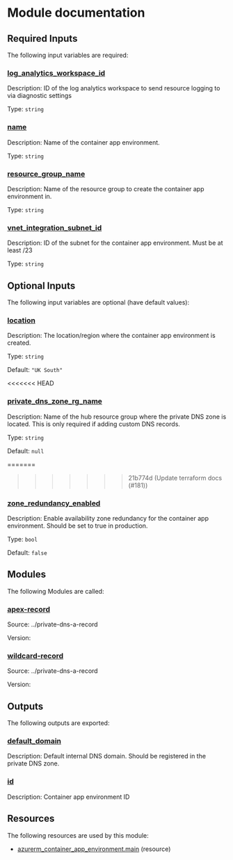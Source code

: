 # Module documentation

## Required Inputs

The following input variables are required:

### <a name="input_log_analytics_workspace_id"></a> [log\_analytics\_workspace\_id](#input\_log\_analytics\_workspace\_id)

Description: ID of the log analytics workspace to send resource logging to via diagnostic settings

Type: `string`

### <a name="input_name"></a> [name](#input\_name)

Description: Name of the container app environment.

Type: `string`

### <a name="input_resource_group_name"></a> [resource\_group\_name](#input\_resource\_group\_name)

Description: Name of the resource group to create the container app environment in.

Type: `string`

### <a name="input_vnet_integration_subnet_id"></a> [vnet\_integration\_subnet\_id](#input\_vnet\_integration\_subnet\_id)

Description: ID of the subnet for the container app environment. Must be at least /23

Type: `string`

## Optional Inputs

The following input variables are optional (have default values):

### <a name="input_location"></a> [location](#input\_location)

Description: The location/region where the container app environment is created.

Type: `string`

Default: `"UK South"`

<<<<<<< HEAD
### <a name="input_private_dns_zone_rg_name"></a> [private\_dns\_zone\_rg\_name](#input\_private\_dns\_zone\_rg\_name)

Description: Name of the hub resource group where the private DNS zone is located. This is only required if adding custom DNS records.

Type: `string`

Default: `null`

=======
>>>>>>> 21b774d (Update terraform docs (#181))
### <a name="input_zone_redundancy_enabled"></a> [zone\_redundancy\_enabled](#input\_zone\_redundancy\_enabled)

Description: Enable availability zone redundancy for the container app environment. Should be set to true in production.

Type: `bool`

Default: `false`
## Modules

The following Modules are called:

### <a name="module_apex-record"></a> [apex-record](#module\_apex-record)

Source: ../private-dns-a-record

Version:

### <a name="module_wildcard-record"></a> [wildcard-record](#module\_wildcard-record)

Source: ../private-dns-a-record

Version:
## Outputs

The following outputs are exported:

### <a name="output_default_domain"></a> [default\_domain](#output\_default\_domain)

Description: Default internal DNS domain. Should be registered in the private DNS zone.

### <a name="output_id"></a> [id](#output\_id)

Description: Container app environment ID
## Resources

The following resources are used by this module:

- [azurerm_container_app_environment.main](https://registry.terraform.io/providers/hashicorp/azurerm/latest/docs/resources/container_app_environment) (resource)
